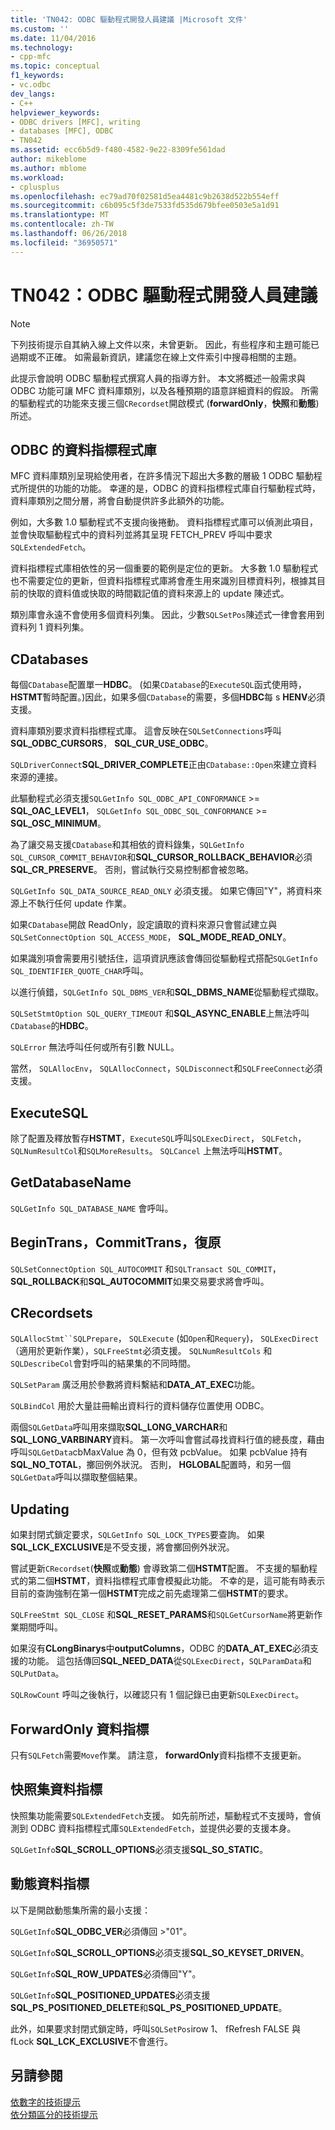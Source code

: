 ```yaml
---
title: 'TN042: ODBC 驅動程式開發人員建議 |Microsoft 文件'
ms.custom: ''
ms.date: 11/04/2016
ms.technology:
- cpp-mfc
ms.topic: conceptual
f1_keywords:
- vc.odbc
dev_langs:
- C++
helpviewer_keywords:
- ODBC drivers [MFC], writing
- databases [MFC], ODBC
- TN042
ms.assetid: ecc6b5d9-f480-4582-9e22-8309fe561dad
author: mikeblome
ms.author: mblome
ms.workload:
- cplusplus
ms.openlocfilehash: ec79ad70f02581d5ea4481c9b2638d522b554eff
ms.sourcegitcommit: c6b095c5f3de7533fd535d679bfee0503e5a1d91
ms.translationtype: MT
ms.contentlocale: zh-TW
ms.lasthandoff: 06/26/2018
ms.locfileid: "36950571"
---
```

# <a name="tn042-odbc-driver-developer-recommendations"></a>TN042：ODBC 驅動程式開發人員建議
> [!NOTE]
>  下列技術提示自其納入線上文件以來，未曾更新。 因此，有些程序和主題可能已過期或不正確。 如需最新資訊，建議您在線上文件索引中搜尋相關的主題。  
  
 此提示會說明 ODBC 驅動程式撰寫人員的指導方針。 本文將概述一般需求與 ODBC 功能可讓 MFC 資料庫類別，以及各種預期的語意詳細資料的假設。 所需的驅動程式的功能來支援三個`CRecordset`開啟模式 (**forwardOnly**，**快照**和**動態**) 所述。  
  
## <a name="odbcs-cursor-library"></a>ODBC 的資料指標程式庫  
 MFC 資料庫類別呈現給使用者，在許多情況下超出大多數的層級 1 ODBC 驅動程式所提供的功能的功能。 幸運的是，ODBC 的資料指標程式庫自行驅動程式時，資料庫類別之間分層，將會自動提供許多此額外的功能。  
  
 例如，大多數 1.0 驅動程式不支援向後捲動。 資料指標程式庫可以偵測此項目，並會快取驅動程式中的資料列並將其呈現 FETCH_PREV 呼叫中要求`SQLExtendedFetch`。  
  
 資料指標程式庫相依性的另一個重要的範例是定位的更新。 大多數 1.0 驅動程式也不需要定位的更新，但資料指標程式庫將會產生用來識別目標資料列，根據其目前的快取的資料值或快取的時間戳記值的資料來源上的 update 陳述式。  
  
 類別庫會永遠不會使用多個資料列集。 因此，少數`SQLSetPos`陳述式一律會套用到資料列 1 資料列集。  
  
## <a name="cdatabases"></a>CDatabases  
 每個`CDatabase`配置單一**HDBC**。 (如果`CDatabase`的`ExecuteSQL`函式使用時， **HSTMT**暫時配置。)因此，如果多個`CDatabase`的需要，多個**HDBC**每 s **HENV**必須支援。  
  
 資料庫類別要求資料指標程式庫。 這會反映在`SQLSetConnections`呼叫**SQL_ODBC_CURSORS**， **SQL_CUR_USE_ODBC**。  
  
 `SQLDriverConnect`**SQL_DRIVER_COMPLETE**正由`CDatabase::Open`來建立資料來源的連接。  
  
 此驅動程式必須支援`SQLGetInfo SQL_ODBC_API_CONFORMANCE`  >=  **SQL_OAC_LEVEL1**， `SQLGetInfo SQL_ODBC_SQL_CONFORMANCE`  >=  **SQL_OSC_MINIMUM**。  
  
 為了讓交易支援`CDatabase`和其相依的資料錄集，`SQLGetInfo SQL_CURSOR_COMMIT_BEHAVIOR`和**SQL_CURSOR_ROLLBACK_BEHAVIOR**必須**SQL_CR_PRESERVE**。 否則，嘗試執行交易控制都會被忽略。  
  
 `SQLGetInfo SQL_DATA_SOURCE_READ_ONLY` 必須支援。 如果它傳回"Y"，將資料來源上不執行任何 update 作業。  
  
 如果`CDatabase`開啟 ReadOnly，設定讀取的資料來源只會嘗試建立與`SQLSetConnectOption SQL_ACCESS_MODE`， **SQL_MODE_READ_ONLY**。  
  
 如果識別項會需要用引號括住，這項資訊應該會傳回從驅動程式搭配`SQLGetInfo SQL_IDENTIFIER_QUOTE_CHAR`呼叫。  
  
 以進行偵錯，`SQLGetInfo SQL_DBMS_VER`和**SQL_DBMS_NAME**從驅動程式擷取。  
  
 `SQLSetStmtOption SQL_QUERY_TIMEOUT` 和**SQL_ASYNC_ENABLE**上無法呼叫`CDatabase`的**HDBC**。  
  
 `SQLError` 無法呼叫任何或所有引數 NULL。  
  
 當然， `SQLAllocEnv`， `SQLAllocConnect`，`SQLDisconnect`和`SQLFreeConnect`必須支援。  
  
## <a name="executesql"></a>ExecuteSQL  
 除了配置及釋放暫存**HSTMT**，`ExecuteSQL`呼叫`SQLExecDirect`， `SQLFetch`，`SQLNumResultCol`和`SQLMoreResults`。 `SQLCancel` 上無法呼叫**HSTMT**。  
  
## <a name="getdatabasename"></a>GetDatabaseName  
 `SQLGetInfo SQL_DATABASE_NAME` 會呼叫。  
  
## <a name="begintrans-committrans-rollback"></a>BeginTrans，CommitTrans，復原  
 `SQLSetConnectOption SQL_AUTOCOMMIT` 和`SQLTransact SQL_COMMIT`， **SQL_ROLLBACK**和**SQL_AUTOCOMMIT**如果交易要求將會呼叫。  
  
## <a name="crecordsets"></a>CRecordsets  
 `SQLAllocStmt``SQLPrepare`， `SQLExecute` (如`Open`和`Requery`)， `SQLExecDirect` （適用於更新作業），`SQLFreeStmt`必須支援。 `SQLNumResultCols` 和`SQLDescribeCol`會對呼叫的結果集的不同時間。  
  
 `SQLSetParam` 廣泛用於參數將資料繫結和**DATA_AT_EXEC**功能。  
  
 `SQLBindCol` 用於大量註冊輸出資料行的資料儲存位置使用 ODBC。  
  
 兩個`SQLGetData`呼叫用來擷取**SQL_LONG_VARCHAR**和**SQL_LONG_VARBINARY**資料。 第一次呼叫會嘗試尋找資料行值的總長度，藉由呼叫`SQLGetData`cbMaxValue 為 0，但有效 pcbValue。 如果 pcbValue 持有**SQL_NO_TOTAL**，擲回例外狀況。 否則， **HGLOBAL**配置時，和另一個`SQLGetData`呼叫以擷取整個結果。  
  
## <a name="updating"></a>Updating  
 如果封閉式鎖定要求，`SQLGetInfo SQL_LOCK_TYPES`要查詢。 如果**SQL_LCK_EXCLUSIVE**是不受支援，將會擲回例外狀況。  
  
 嘗試更新`CRecordset`(**快照**或**動態**) 會導致第二個**HSTMT**配置。 不支援的驅動程式的第二個**HSTMT**，資料指標程式庫會模擬此功能。 不幸的是，這可能有時表示目前的查詢強制在第一個**HSTMT**完成之前先處理第二個**HSTMT**的要求。  
  
 `SQLFreeStmt SQL_CLOSE` 和**SQL_RESET_PARAMS**和`SQLGetCursorName`將更新作業期間呼叫。  
  
 如果沒有**CLongBinarys**中**outputColumns**，ODBC 的**DATA_AT_EXEC**必須支援的功能。 這包括傳回**SQL_NEED_DATA**從`SQLExecDirect`，`SQLParamData`和`SQLPutData`。  
  
 `SQLRowCount` 呼叫之後執行，以確認只有 1 個記錄已由更新`SQLExecDirect`。  
  
## <a name="forwardonly-cursors"></a>ForwardOnly 資料指標  
 只有`SQLFetch`需要`Move`作業。 請注意， **forwardOnly**資料指標不支援更新。  
  
## <a name="snapshot-cursors"></a>快照集資料指標  
 快照集功能需要`SQLExtendedFetch`支援。 如先前所述，驅動程式不支援時，會偵測到 ODBC 資料指標程式庫`SQLExtendedFetch`，並提供必要的支援本身。  
  
 `SQLGetInfo`**SQL_SCROLL_OPTIONS**必須支援**SQL_SO_STATIC**。  
  
## <a name="dynaset-cursors"></a>動態資料指標  
 以下是開啟動態集所需的最小支援：  
  
 `SQLGetInfo`**SQL_ODBC_VER**必須傳回 >"01"。  
  
 `SQLGetInfo`**SQL_SCROLL_OPTIONS**必須支援**SQL_SO_KEYSET_DRIVEN**。  
  
 `SQLGetInfo`**SQL_ROW_UPDATES**必須傳回"Y"。  
  
 `SQLGetInfo`**SQL_POSITIONED_UPDATES**必須支援**SQL_PS_POSITIONED_DELETE**和**SQL_PS_POSITIONED_UPDATE**。  
  
 此外，如果要求封閉式鎖定時，呼叫`SQLSetPos`irow 1、 fRefresh FALSE 與 fLock **SQL_LCK_EXCLUSIVE**不會進行。  
  
## <a name="see-also"></a>另請參閱  
 [依數字的技術提示](../mfc/technical-notes-by-number.md)   
 [依分類區分的技術提示](../mfc/technical-notes-by-category.md)

